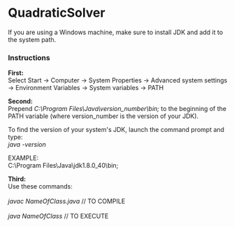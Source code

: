 # QuadraticSolver 

If you are using a Windows machine, make sure to install JDK and add it to the system path. 

<h3>Instructions</h3> 

<strong>First: </strong><br> 
Select Start -> Computer -> System Properties -> Advanced system settings <br/> 
-> Environment Variables -> System variables -> PATH

<strong>Second: </strong><br> 
Prepend <em>C:\Program Files\Java\version_number\bin;</em> to the beginning of the <br>
PATH variable (where version_number is the version of your JDK). 

To find the version of your system's JDK, launch the command prompt and type: <br> 
    <em>java -version</em>  

EXAMPLE: <br> 
    C:\Program Files\Java\jdk1.8.0_40\bin;

<strong>Third: </strong><br> 
Use these commands:<br>  
	<em>javac NameOfClass.java</em>  // TO COMPILE<br>  
	<em>java NameOfClass</em>        // TO EXECUTE